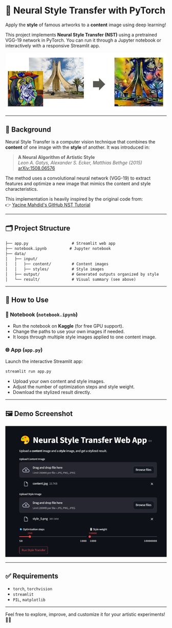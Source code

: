 # 🎨 Neural Style Transfer with PyTorch

Apply the **style** of famous artworks to a **content** image using deep learning!

This project implements **Neural Style Transfer (NST)** using a pretrained VGG-19 network in PyTorch. You can run it through a Jupyter notebook or interactively with a responsive Streamlit app.

![Result Summary](./data/result/style_3_output.jpg)

---

## 🧠 Background

Neural Style Transfer is a computer vision technique that combines the **content** of one image with the **style** of another. It was introduced in:

> **A Neural Algorithm of Artistic Style**  
> _Leon A. Gatys, Alexander S. Ecker, Matthias Bethge (2015)_  
> [arXiv:1508.06576](https://arxiv.org/abs/1508.06576)

The method uses a convolutional neural network (VGG-19) to extract features and optimize a new image that mimics the content and style characteristics.

This implementation is heavily inspired by the original code from:  
👉 [Yacine Mahdid's GitHub NST Tutorial](https://github.com/yacineMahdid/artificial-intelligence-and-machine-learning/tree/master/Neural%20Style%20Transfer%20%28Original%20Version%29)

---

## 🗂️ Project Structure

```
├── app.py                   # Streamlit web app
├── notebook.ipynb          # Jupyter notebook
├── data/
│   ├── input/
│   │   ├── content/         # Content images
│   │   ├── styles/          # Style images
│   ├── output/              # Generated outputs organized by style
│   └── result/              # Visual summary (see above)
```

---

## 🚀 How to Use

### 🔬 Notebook (`notebook.ipynb`)

- Run the notebook on **Kaggle** (for free GPU support).
- Change the paths to use your own images if needed.
- It loops through multiple style images applied to one content image.

### 🌐 App (`app.py`)

Launch the interactive Streamlit app:

```bash
streamlit run app.py
```

- Upload your own content and style images.
- Adjust the number of optimization steps and style weight.
- Download the stylized result directly.

---

## 🖼️ Demo Screenshot

![Result Summary](./data/app_1.PNG)

---

## ✅ Requirements

- `torch`, `torchvision`
- `streamlit`
- `PIL`, `matplotlib`

---

Feel free to explore, improve, and customize it for your artistic experiments! 🎨✨
